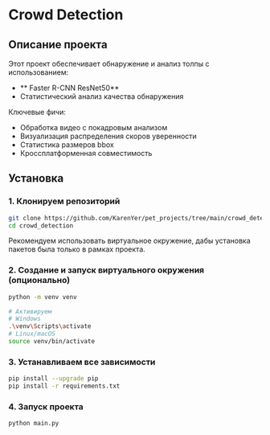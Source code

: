 # Crowd Detection
## Описание проекта

Этот проект обеспечивает обнаружение и анализ толпы с использованием:
- ** Faster R-CNN ResNet50**
- Статистический анализ качества обнаружения

Ключевые фичи:
- Обработка видео с покадровым анализом
- Визуализация распределения скоров уверенности
- Статистика размеров bbox
- Кроссплатформенная совместимость

## Установка

### 1. Клонируем репозиторий
```bash
git clone https://github.com/KarenYer/pet_projects/tree/main/crowd_detection
cd crowd_detection
```
Рекомендуем использовать виртуальное окружение, дабы установка пакетов была только в рамках проекта.
### 2. Создание и запуск виртуального окружения (опционально)
```bash
python -m venv venv

# Активируем
# Windows
.\venv\Scripts\activate
# Linux/macOS
source venv/bin/activate
```
### 3. Устанавливаем все зависимости
```bash
pip install --upgrade pip
pip install -r requirements.txt
```
### 4. Запуск проекта
```bash
python main.py
```

